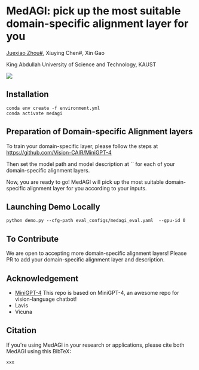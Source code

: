 # MedAGI: pick up the most suitable domain-specific alignment layer for you

[Juexiao Zhou#](https://www.joshuachou.ink/), Xiuying Chen#, Xin Gao

King Abdullah University of Science and Technology, KAUST

<a href='xxx.pdf'><img src='https://img.shields.io/badge/Paper-PDF-red'></a>

## Installation

```shell
conda env create -f environment.yml
conda activate medagi
```

## Preparation of Domain-specific Alignment layers

To train your domain-specific layer, please follow the steps at https://github.com/Vision-CAIR/MiniGPT-4

Then set the model path and model description at `` for each of your domain-specific alignment layers.

Now, you are ready to go! MedAGI will pick up the most suitable domain-specific alignment layer for you according to your inputs.

## Launching Demo Locally

```
python demo.py --cfg-path eval_configs/medagi_eval.yaml  --gpu-id 0
```

## To Contribute

We are open to accepting more domain-specific alignment layers! Please PR to add your domain-specific alignment layer and description. 

## Acknowledgement

- [MiniGPT-4](https://minigpt-4.github.io/) This repo is based on MiniGPT-4, an awesome repo for vision-language chatbot!
- Lavis
- Vicuna

## Citation

If you're using MedAGI in your research or applications, please cite both MedAGI using this BibTeX:

```
xxx
```
